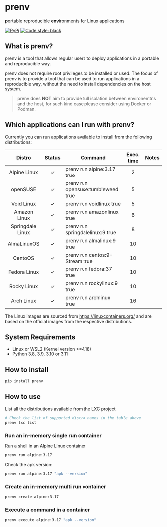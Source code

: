 # prenv

**p**ortable **r**eproducible **env**ironments for Linux applications

[![PyPi](https://img.shields.io/pypi/v/prenv.svg?style=flat-square)](https://pypi.python.org/pypi/prenv)
[![Code style: black](https://img.shields.io/badge/code%20style-black-000000.svg?style=flat-square)](https://github.com/ambv/black)

## What is prenv?

prenv is a tool that allows regular users to deploy applications in a portable and reproducible way.

prenv does not require root privileges to be installed or used.
The focus of prenv is to provide a tool that can be used to run applications in a reproducible way, without the need to install dependencies on the host system.
 > prenv does **NOT** aim to provide full isolation between environemtns and the host, for such kind case please consider using Docker or Podman.

## Which applications can I run with prenv?

Currently you can run applications available to install from the following distributions:

|Distro|Status|Command|Exec. time|Notes|
|:----:|:----:|--------|:---------:|:-------|
|Alpine Linux|✓|prenv run alpine:3.17 true|2|
|openSUSE|✓|prenv run opensuse:tumbleweed true|5|
|Void Linux|✓|prenv run voidlinux true|5
|Amazon Linux|✓|prenv run amazonlinux true|6|
|Springdale Linux|✓|prenv run springdalelinux:9 true|8|
|AlmaLinuxOS|✓|prenv run almalinux:9 true|10|
|CentoOS|✓|prenv run centos:9-Stream true|10|
|Fedora Linux|✓|prenv run fedora:37 true|10
|Rocky Linux|✓|prenv run rockylinux:9 true|10|
|Arch Linux|✓|prenv run archlinux true|16|



The Linux images are sourced from https://linuxcontainers.org/ and are based on the official images from the respective distributions.

## System Requirements

- Linux or WSL2 (Kernel version >=4.18)
- Python 3.8, 3.9, 3.10 or 3.11

## How to install
```sh
pip install prenv
```
## How to use

List all the distributions available from the LXC project
```sh
# Check the list of supported distro names in the table above
prenv lxc list
```

### Run an in-memory single run container
Run a shell in an Alpine Linux container
```sh
prenv run alpine:3.17
```
Check the apk version:
```sh
prenv run alpine:3.17 "apk --version"
```

### Create an in-memory multi run container
```sh
prenv create alpine:3.17
```
### Execute a command in a container
```sh
prenv execute alpine:3.17 "apk --version"
```
